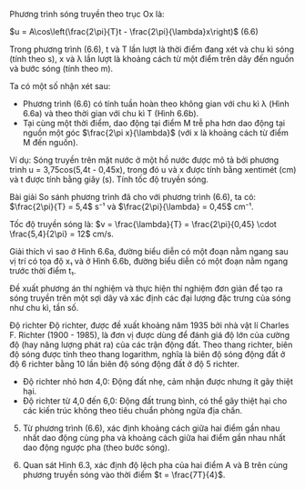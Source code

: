 Phương trình sóng truyền theo trục Ox là:

$u = A\cos\left(\frac{2\pi}{T}t - \frac{2\pi}{\lambda}x\right)$ (6.6)

Trong phương trình (6.6), t và T lần lượt là thời điểm đang xét và chu kì sóng (tính theo s), x và λ lần lượt là khoảng cách từ một điểm trên dây đến nguồn và bước sóng (tính theo m).

Ta có một số nhận xét sau:
- Phương trình (6.6) có tính tuần hoàn theo không gian với chu kì λ (Hình 6.6a) và theo thời gian với chu kì T (Hình 6.6b).
- Tại cùng một thời điểm, dao động tại điểm M trễ pha hơn dao động tại nguồn một góc $\frac{2\pi x}{\lambda}$ (với x là khoảng cách từ điểm M đến nguồn).

Ví dụ: Sóng truyền trên mặt nước ở một hồ nước được mô tả bởi phương trình u = 3,75cos(5,4t - 0,45x), trong đó u và x được tính bằng xentimét (cm) và t được tính bằng giây (s). Tính tốc độ truyền sóng.

Bài giải
So sánh phương trình đã cho với phương trình (6.6), ta có:
$\frac{2\pi}{T} = 5,4$ s⁻¹ và $\frac{2\pi}{\lambda} = 0,45$ cm⁻¹.

Tốc độ truyền sóng là: $v = \frac{\lambda}{T} = \frac{2\pi}{0,45} \cdot \frac{5,4}{2\pi} = 12$ cm/s.

Giải thích vì sao ở Hình 6.6a, đường biểu diễn có một đoạn nằm ngang sau vị trí có tọa độ x₁ và ở Hình 6.6b, đường biểu diễn có một đoạn nằm ngang trước thời điểm t₁.

Đề xuất phương án thí nghiệm và thực hiện thí nghiệm đơn giản để tạo ra sóng truyền trên một sợi dây và xác định các đại lượng đặc trưng của sóng như chu kì, tần số.

Độ richter
Độ richter, được đề xuất khoảng năm 1935 bởi nhà vật lí Charles F. Richter (1900 - 1985), là đơn vị được dùng để đánh giá độ lớn của cường độ (hay năng lượng phát ra) của các trận động đất. Theo thang richter, biên độ sóng được tính theo thang logarithm, nghĩa là biên độ sóng động đất ở độ 6 richter bằng 10 lần biên độ sóng động đất ở độ 5 richter.
- Độ richter nhỏ hơn 4,0: Động đất nhẹ, cảm nhận được nhưng ít gây thiệt hại.
- Độ richter từ 4,0 đến 6,0: Động đất trung bình, có thể gây thiệt hại cho các kiến trúc không theo tiêu chuẩn phòng ngừa địa chấn.

5. Từ phương trình (6.6), xác định khoảng cách giữa hai điểm gần nhau nhất dao động cùng pha và khoảng cách giữa hai điểm gần nhau nhất dao động ngược pha (theo bước sóng).

6. Quan sát Hình 6.3, xác định độ lệch pha của hai điểm A và B trên cùng phương truyền sóng vào thời điểm $t = \frac{7T}{4}$.